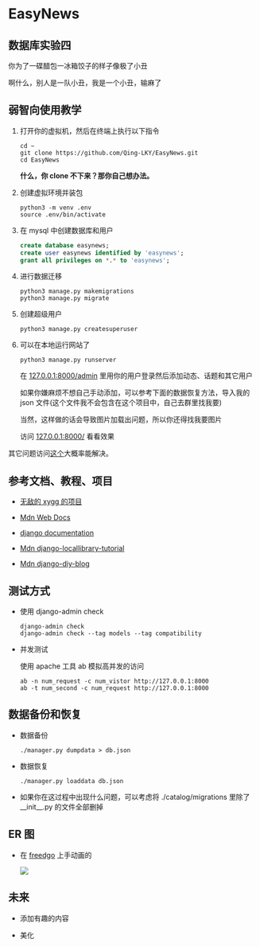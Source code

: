 # EasyNews

## 数据库实验四

你为了一碟醋包一冰箱饺子的样子像极了小丑

啊什么，别人是一队小丑，我是一个小丑，输麻了

## 弱智向使用教学

1. 打开你的虚拟机，然后在终端上执行以下指令

    ```
    cd ~
    git clone https://github.com/Qing-LKY/EasyNews.git
    cd EasyNews
    ```

    **什么，你 clone 不下来？那你自己想办法。**

2. 创建虚拟环境并装包

    ```
    python3 -m venv .env
    source .env/bin/activate
    ```

3. 在 mysql 中创建数据库和用户

    ```sql
    create database easynews;
    create user easynews identified by 'easynews';
    grant all privileges on *.* to 'easynews';
    ```

4. 进行数据迁移

    ```
    python3 manage.py makemigrations
    python3 manage.py migrate
    ```

5. 创建超级用户

    ```
    python3 manage.py createsuperuser
    ```

6. 可以在本地运行网站了

    ```
    python3 manage.py runserver
    ```

    在 [127.0.0.1:8000/admin](http://127.0.0.1:8000/admin) 里用你的用户登录然后添加动态、话题和其它用户

    如果你嫌麻烦不想自己手动添加，可以参考下面的数据恢复方法，导入我的 json 文件(这个文件我不会包含在这个项目中，自己去群里找我要)

    当然，这样做的话会导致图片加载出问题，所以你还得找我要图片

    访问 [127.0.0.1:8000/](http://127.0.0.1:8000/) 看看效果

其它问题访问[这个](https://www.baidu.com/)大概率能解决。

## 参考文档、教程、项目

- [无敌的 xygg 的项目](https://github.com/xinyangli/locallib)

- [Mdn Web Docs](https://developer.mozilla.org/zh-CN/docs/Learn/Server-side/Django)

- [django documentation](https://docs.djangoproject.com/en/4.0/)

- [Mdn django-locallibrary-tutorial](https://github.com/mdn/django-locallibrary-tutorial)

- [Mdn django-diy-blog](https://github.com/mdn/django-diy-blog)

## 测试方式

- 使用 django-admin check

  ```
  django-admin check
  django-admin check --tag models --tag compatibility
  ```

- 并发测试
  
  使用 apache 工具 ab 模拟高并发的访问

  ```
  ab -n num_request -c num_vistor http://127.0.0.1:8000
  ab -t num_second -c num_request http://127.0.0.1:8000
  ```

## 数据备份和恢复

- 数据备份

  ```
  ./manager.py dumpdata > db.json
  ```

- 数据恢复

  ```
  ./manager.py loaddata db.json
  ```

- 如果你在这过程中出现什么问题，可以考虑将 ./catalog/migrations 里除了 \_\_init\_\_.py 的文件全部删掉

## ER 图

- 在 [freedgo](https://www.freedgo.com/) 上手动画的

  ![](ER.png)

## 未来

- 添加有趣的内容

- 美化
